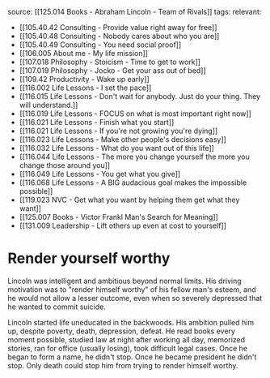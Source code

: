 source: [[125.014 Books - Abraham Lincoln - Team of Rivals]]
tags:
relevant:
- [[105.40.42 Consulting - Provide value right away for free]]
- [[105.40.48 Consulting - Nobody cares about who you are]]
- [[105.40.49 Consulting - You need social proof]]
- [[106.005 About me - My life mission]]
- [[107.018 Philosophy - Stoicism - Time to get to work]]
- [[107.019 Philosophy - Jocko - Get your ass out of bed]]
- [[109.42 Productivity - Wake up early]]
- [[116.002 Life Lessons - I set the pace]]
- [[116.015 Life Lessons - Don't wait for anybody. Just do your thing. They will understand.]]
- [[116.019 Life Lessons - FOCUS on what is most important right now]]
- [[116.021 Life Lessons - Finish what you start]]
- [[116.021 Life Lessons - If you're not growing you're dying]]
- [[116.023 Life Lessons - Make other people's decisions easy]]
- [[116.032 Life Lessons - What do you want out of this life]]
- [[116.044 Life Lessons - The more you change yourself the more you change those around you]]
- [[116.049 Life Lessons - You get what you give]]
- [[116.068 Life Lessons - A BIG audacious goal makes the impossible possible]]
- [[119.023 NVC - Get what you want by helping them get what they want]]
- [[125.007 Books - Victor Frankl Man's Search for Meaning]]
- [[131.009 Leadership - Lift others up even at cost to yourself]]

# Render yourself worthy

Lincoln was intelligent and ambitious beyond normal limits. His driving motivation was to "render himself worthy" of his fellow man's esteem, and he would not allow a lesser outcome, even when so severely depressed that he wanted to commit suicide. 

Lincoln started life uneducated in the backwoods. His ambition pulled him up, despite poverty, death, depression, defeat. He read books every moment possible, studied law at night after working all day, memorized stories, ran for office (usually losing), took difficult legal cases. Once he began to form a name, he didn't stop. Once he became president he didn't stop. Only death could stop him from trying to render himself worthy.
